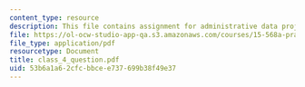 ```yaml
---
content_type: resource
description: This file contains assignment for administrative data project (B)(C).
file: https://ol-ocw-studio-app-qa.s3.amazonaws.com/courses/15-568a-practical-information-technology-management-spring-2005/53b6a1a62cfcbbcee737699b38f49e37_class_4_question.pdf
file_type: application/pdf
resourcetype: Document
title: class_4_question.pdf
uid: 53b6a1a6-2cfc-bbce-e737-699b38f49e37
---
```

